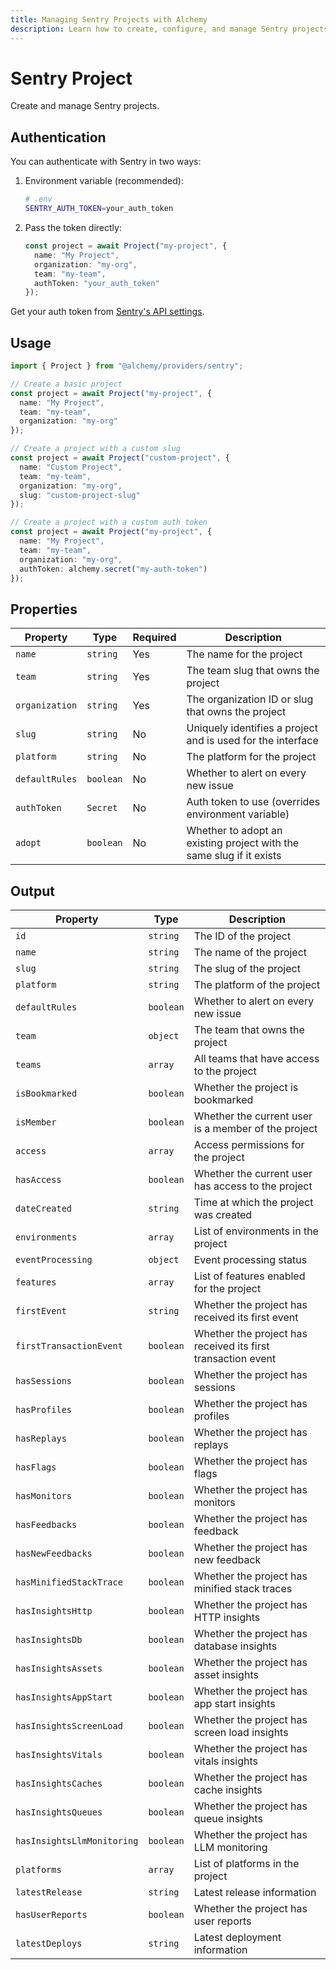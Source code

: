 ```yaml
---
title: Managing Sentry Projects with Alchemy
description: Learn how to create, configure, and manage Sentry projects using Alchemy.
---
```


# Sentry Project

Create and manage Sentry projects.

## Authentication

You can authenticate with Sentry in two ways:

1. Environment variable (recommended):
   ```bash
   # .env
   SENTRY_AUTH_TOKEN=your_auth_token
   ```

2. Pass the token directly:
   ```typescript
   const project = await Project("my-project", {
     name: "My Project",
     organization: "my-org",
     team: "my-team",
     authToken: "your_auth_token"
   });
   ```

Get your auth token from [Sentry's API settings](https://sentry.io/settings/account/api/auth-tokens/).

## Usage

```typescript
import { Project } from "@alchemy/providers/sentry";

// Create a basic project
const project = await Project("my-project", {
  name: "My Project",
  team: "my-team",
  organization: "my-org"
});

// Create a project with a custom slug
const project = await Project("custom-project", {
  name: "Custom Project",
  team: "my-team",
  organization: "my-org",
  slug: "custom-project-slug"
});

// Create a project with a custom auth token
const project = await Project("my-project", {
  name: "My Project",
  team: "my-team",
  organization: "my-org",
  authToken: alchemy.secret("my-auth-token")
});
```

## Properties

| Property | Type | Required | Description |
|----------|------|----------|-------------|
| `name` | `string` | Yes | The name for the project |
| `team` | `string` | Yes | The team slug that owns the project |
| `organization` | `string` | Yes | The organization ID or slug that owns the project |
| `slug` | `string` | No | Uniquely identifies a project and is used for the interface |
| `platform` | `string` | No | The platform for the project |
| `defaultRules` | `boolean` | No | Whether to alert on every new issue |
| `authToken` | `Secret` | No | Auth token to use (overrides environment variable) |
| `adopt` | `boolean` | No | Whether to adopt an existing project with the same slug if it exists |

## Output

| Property | Type | Description |
|----------|------|-------------|
| `id` | `string` | The ID of the project |
| `name` | `string` | The name of the project |
| `slug` | `string` | The slug of the project |
| `platform` | `string` | The platform of the project |
| `defaultRules` | `boolean` | Whether to alert on every new issue |
| `team` | `object` | The team that owns the project |
| `teams` | `array` | All teams that have access to the project |
| `isBookmarked` | `boolean` | Whether the project is bookmarked |
| `isMember` | `boolean` | Whether the current user is a member of the project |
| `access` | `array` | Access permissions for the project |
| `hasAccess` | `boolean` | Whether the current user has access to the project |
| `dateCreated` | `string` | Time at which the project was created |
| `environments` | `array` | List of environments in the project |
| `eventProcessing` | `object` | Event processing status |
| `features` | `array` | List of features enabled for the project |
| `firstEvent` | `string` | Whether the project has received its first event |
| `firstTransactionEvent` | `boolean` | Whether the project has received its first transaction event |
| `hasSessions` | `boolean` | Whether the project has sessions |
| `hasProfiles` | `boolean` | Whether the project has profiles |
| `hasReplays` | `boolean` | Whether the project has replays |
| `hasFlags` | `boolean` | Whether the project has flags |
| `hasMonitors` | `boolean` | Whether the project has monitors |
| `hasFeedbacks` | `boolean` | Whether the project has feedback |
| `hasNewFeedbacks` | `boolean` | Whether the project has new feedback |
| `hasMinifiedStackTrace` | `boolean` | Whether the project has minified stack traces |
| `hasInsightsHttp` | `boolean` | Whether the project has HTTP insights |
| `hasInsightsDb` | `boolean` | Whether the project has database insights |
| `hasInsightsAssets` | `boolean` | Whether the project has asset insights |
| `hasInsightsAppStart` | `boolean` | Whether the project has app start insights |
| `hasInsightsScreenLoad` | `boolean` | Whether the project has screen load insights |
| `hasInsightsVitals` | `boolean` | Whether the project has vitals insights |
| `hasInsightsCaches` | `boolean` | Whether the project has cache insights |
| `hasInsightsQueues` | `boolean` | Whether the project has queue insights |
| `hasInsightsLlmMonitoring` | `boolean` | Whether the project has LLM monitoring |
| `platforms` | `array` | List of platforms in the project |
| `latestRelease` | `string` | Latest release information |
| `hasUserReports` | `boolean` | Whether the project has user reports |
| `latestDeploys` | `string` | Latest deployment information | 